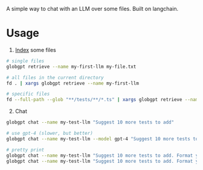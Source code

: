 A simple way to chat with an LLM over some files. Built on langchain.

# Usage

1. [Index](https://docs.langchain.com/docs/use-cases/qa-docs#ingestion) some files

```bash
# single files
globgpt retrieve --name my-first-llm my-file.txt

# all files in the current directory
fd . | xargs globgpt retrieve --name my-first-llm

# specific files
fd --full-path --glob "**/tests/**/*.ts" | xargs globgpt retrieve --name my-test-llm
```

2. Chat

```bash
globgpt chat --name my-test-llm "Suggest 10 more tests to add"

# use gpt-4 (slower, but better)
globgpt chat --name my-test-llm --model gpt-4 "Suggest 10 more tests to add"

# pretty print
globgpt chat --name my-test-llm "Suggest 10 more tests to add. Format your response in markdown" | glow
globgpt chat --name my-test-llm "Suggest 10 more tests to add. Format your response in markdown" | bat -l md
```

